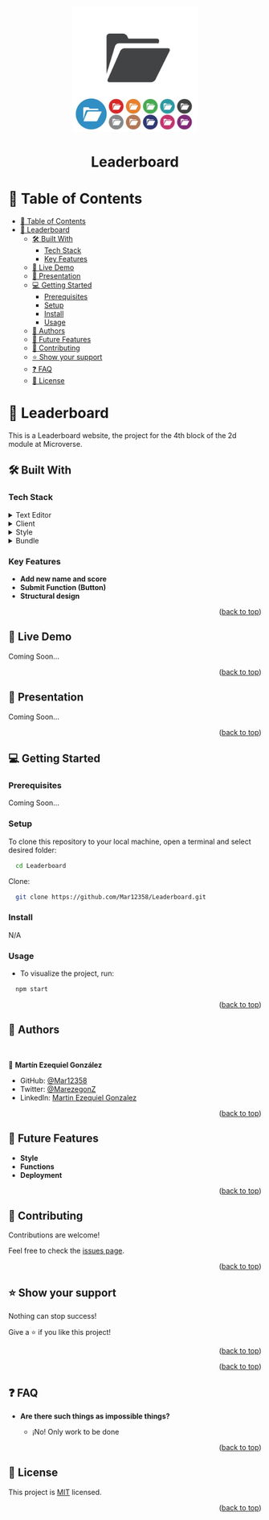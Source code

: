 <a name="readme-top"></a>

<div align="center">
  <img src="logo.jpg" alt="logo" width="250"  height="auto" />
  <br/>
  <h1><b>Leaderboard</b></h1>
</div>

# 📗 Table of Contents

- [📗 Table of Contents](#-table-of-contents)
- [📖 Leaderboard ](#-leaderboard-)
  - [🛠 Built With ](#-built-with-)
    - [Tech Stack ](#tech-stack-)
    - [Key Features ](#key-features-)
  - [🚀 Live Demo ](#-live-demo-)
  - [🚀 Presentation ](#-presentation-)
  - [💻 Getting Started ](#-getting-started-)
    - [Prerequisites](#prerequisites)
    - [Setup](#setup)
    - [Install](#install)
    - [Usage](#usage)
  - [👥 Authors ](#-authors-)
  - [🔭 Future Features ](#-future-features-)
  - [🤝 Contributing ](#-contributing-)
  - [⭐️ Show your support ](#️-show-your-support-)
  - [❓ FAQ ](#-faq-)
  - [📝 License ](#-license-)


# 📖 Leaderboard <a name="about-project"></a>

This is a Leaderboard website, the project for the 4th block of the 2d module at Microverse.

## 🛠 Built With <a name="built-with"></a>

### Tech Stack <a name="tech-stack"></a>

<details>
  <summary>Text Editor</summary>
  <ul>
    <li><a href="https://code.visualstudio.com/">Visual Studio Code</a></li>
  </ul>
</details>

<details>
  <summary>Client</summary>
  <ul>
    <li><a href="https://html.com/">HTML</a></li>
    <li><a href="https://developer.mozilla.org/es/docs/Web/JavaScript">JavaScript</a></li>
  </ul>
</details>



<details>
  <summary>Style</summary>
  <ul>
    <li><a href="https://lenguajecss.com/">CSS</a></li>
  </ul>
</details>

<details>
  <summary>Bundle</summary>
  <ul>
    <li><a href="https://webpack.js.org/">Webpack</a></li>
  </ul>
</details>




### Key Features <a name="key-features"></a>

- **Add new name and score**
- **Submit Function (Button)**
- **Structural design**

<p align="right">(<a href="#readme-top">back to top</a>)</p>


## 🚀 Live Demo <a name="live-demo"></a>

<!-- Try it with <a href="https://mar12358.github.io/to-do-list/">gh-pages</a> -->
Coming Soon...

<p align="right">(<a href="#readme-top">back to top</a>)</p>

## 🚀 Presentation <a name="presentation"></a>

Coming Soon...

<p align="right">(<a href="#readme-top">back to top</a>)</p>



## 💻 Getting Started <a name="getting-started"></a>


### Prerequisites

Coming Soon...

### Setup

To clone this repository to your local machine, open a terminal and select desired folder:
```sh
  cd Leaderboard
```
Clone:
```sh
  git clone https://github.com/Mar12358/Leaderboard.git
```


### Install
N/A



### Usage
- To visualize the project, run:
```sh
  npm start
```






<p align="right">(<a href="#readme-top">back to top</a>)</p>

## 👥 Authors <a name="authors"></a>
<br>


👤 **Martín Ezequiel González**

- GitHub: [@Mar12358](https://github.com/Mar12358)
- Twitter: [@MarezegonZ](https://twitter.com/MarezegonZ)
- LinkedIn: [Martin Ezequiel Gonzalez](https://www.linkedin.com/in/martin-ezequiel-gonzalez-30a413260/)





<p align="right">(<a href="#readme-top">back to top</a>)</p>

## 🔭 Future Features <a name="future-features"></a>

- **Style**
- **Functions**
- **Deployment**


<p align="right">(<a href="#readme-top">back to top</a>)</p>

## 🤝 Contributing <a name="contributing"></a>

Contributions are welcome!

Feel free to check the [issues page](https://github.com/Mar12358/capstone-lh/issues).

<p align="right">(<a href="#readme-top">back to top</a>)</p>

## ⭐️ Show your support <a name="support"></a>
Nothing can stop success!

Give a ⭐️ if you like this project!

<p align="right">(<a href="#readme-top">back to top</a>)</p>

<p align="right">(<a href="#readme-top">back to top</a>)</p>

## ❓ FAQ <a name="faq"></a>


- **Are there such things as impossible things?**

  - ¡No! Only work to be done


<p align="right">(<a href="#readme-top">back to top</a>)</p>

## 📝 License <a name="license"></a>


This project is [MIT](./LICENSE) licensed.


<p align="right">(<a href="#readme-top">back to top</a>)</p>
